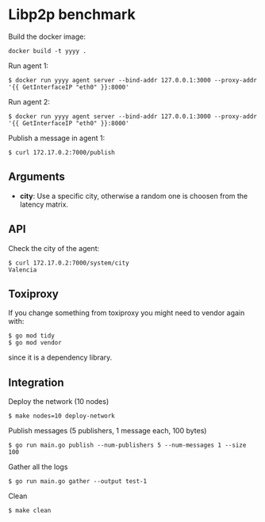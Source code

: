 
# Libp2p benchmark

Build the docker image:

```
docker build -t yyyy .
```

Run agent 1:

```
$ docker run yyyy agent server --bind-addr 127.0.0.1:3000 --proxy-addr '{{ GetInterfaceIP "eth0" }}:8000'
```

Run agent 2:

```
$ docker run yyyy agent server --bind-addr 127.0.0.1:3000 --proxy-addr '{{ GetInterfaceIP "eth0" }}:8000'
```

Publish a message in agent 1:

```
$ curl 172.17.0.2:7000/publish
```

## Arguments

- **city**: Use a specific city, otherwise a random one is choosen from the latency matrix.

## API

Check the city of the agent:

```
$ curl 172.17.0.2:7000/system/city
Valencia
```

## Toxiproxy

If you change something from toxiproxy you might need to vendor again with:

```
$ go mod tidy
$ go mod vendor
```

since it is a dependency library.

## Integration

Deploy the network (10 nodes)

```
$ make nodes=10 deploy-network
```

Publish messages (5 publishers, 1 message each, 100 bytes)

```
$ go run main.go publish --num-publishers 5 --num-messages 1 --size 100
```

Gather all the logs

```
$ go run main.go gather --output test-1
```

Clean

```
$ make clean
```
